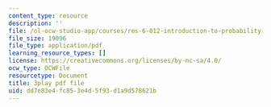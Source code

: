 ```yaml
---
content_type: resource
description: ''
file: /ol-ocw-studio-app/courses/res-6-012-introduction-to-probability-spring-2018/dd7e83e4fc853e4d5f93d1a9d578621b_l6YYHaV1aGc.pdf
file_size: 19096
file_type: application/pdf
learning_resource_types: []
license: https://creativecommons.org/licenses/by-nc-sa/4.0/
ocw_type: OCWFile
resourcetype: Document
title: 3play pdf file
uid: dd7e83e4-fc85-3e4d-5f93-d1a9d578621b
---
```

